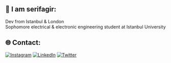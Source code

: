 ## 💫 I am serifagir:
Dev from Istanbul & London<br>Sophomore electrical & electronic engineering student at Istanbul University


## 🌐 Contact:
[![Instagram](https://img.shields.io/badge/Instagram-%23E4405F.svg?logo=Instagram&logoColor=white)](https://instagram.com/serif_agir) [![LinkedIn](https://img.shields.io/badge/LinkedIn-%230077B5.svg?logo=linkedin&logoColor=white)](https://linkedin.com/in/in/serifagir) [![Twitter](https://img.shields.io/badge/Twitter-%231DA1F2.svg?logo=Twitter&logoColor=white)](https://twitter.com/@serifagir)

